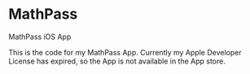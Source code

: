 # MathPass
MathPass iOS App

This is the code for my MathPass App. Currently my Apple Developer License has expired, so the App is not available in the App store.
